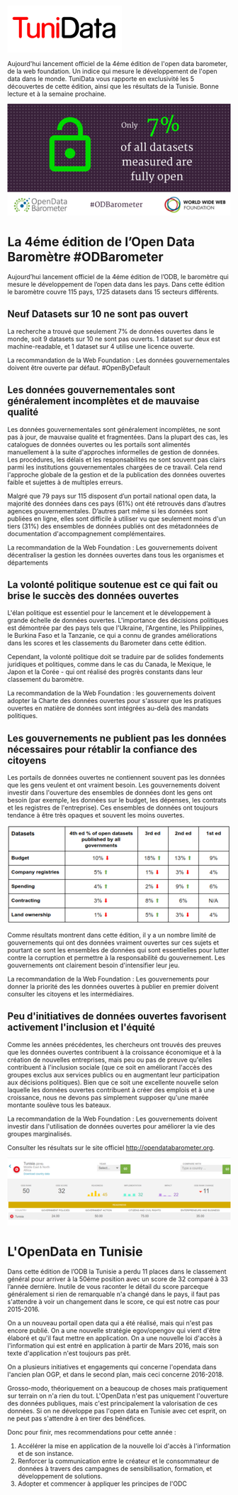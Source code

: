 ![TuniData Logo](pics/logo.png "TuniData, newsletter de la Data en Tunisie")

Aujourd'hui lancement officiel de la 4éme édition de l'open data barometer, de la web foundation. Un indice qui mesure le développement de l'open data dans le monde. TuniData vous rapporte en exclusivité les 5 découvertes de cette édition, ainsi que les résultats de la Tunisie. Bonne lecture et à la semaine prochaine.

![ODB Synthesis](pics/ODB.png "Only 7 % of all datasets measured are fully open")

La 4éme édition de l’Open Data Baromètre #ODBarometer
===

Aujourd’hui lancement officiel de la 4éme édition de l’ODB, le baromètre qui mesure le développement de l’open data dans les pays. Dans cette édition le baromètre couvre 115 pays, 1725 datasets dans 15 secteurs différents.


Neuf Datasets sur 10 ne sont pas ouvert
---

La recherche a trouvé que seulement 7% de données ouvertes dans le monde, soit 9 datasets sur 10 ne sont pas ouverts. 1 dataset sur deux est machine-readable, et 1 dataset sur 4 utilise une licence ouverte.

La recommandation de la Web Foundation : Les données gouvernementales doivent être ouverte par défaut. #OpenByDefault

Les données gouvernementales sont généralement incomplètes et de mauvaise qualité
---

Les données gouvernementales sont généralement incomplètes, ne sont pas à jour, de mauvaise qualité et fragmentées. Dans la plupart des cas, les catalogues de données ouvertes ou les portails sont alimentés manuellement à la suite d'approches informelles de gestion de données. Les procédures, les délais et les responsabilités ne sont souvent pas clairs parmi les institutions gouvernementales chargées de ce travail. Cela rend l'approche globale de la gestion et de la publication des données ouvertes faible et sujettes à de multiples erreurs.

Malgré que 79 pays sur 115 disposent d’un portail national open data, la majorité des données dans ces pays (61%) ont été retrouvés dans d’autres agences gouvernementales. D’autres part même si les données sont publiées en ligne, elles sont difficile à utiliser vu que seulement moins d'un tiers (31%) des ensembles de données publiés ont des métadonnées de documentation d'accompagnement complémentaires.

La recommandation de la Web Foundation : Les gouvernements doivent décentraliser la gestion les données ouvertes dans tous les organismes et départements

La volonté politique soutenue est ce qui fait ou brise le succès des données ouvertes
---

L'élan politique est essentiel pour le lancement et le développement à grande échelle de données ouvertes. L'importance des décisions politiques est démontrée par des pays tels que l'Ukraine, l'Argentine, les Philippines, le Burkina Faso et la Tanzanie, ce qui a connu de grandes améliorations dans les scores et les classements du Barometer dans cette édition.

Cependant, la volonté politique doit se traduire par de solides fondements juridiques et politiques, comme dans le cas du Canada, le Mexique, le Japon et la Corée - qui ont réalisé des progrès constants dans leur classement du baromètre.

La recommandation de la Web Foundation : les gouvernements doivent adopter la Charte des données ouvertes pour s'assurer que les pratiques ouvertes en matière de données sont intégrées au-delà des mandats politiques.

Les gouvernements ne publient pas les données nécessaires pour rétablir la confiance des citoyens
---

Les portails de données ouvertes ne contiennent souvent pas les données que les gens veulent et ont vraiment besoin. Les gouvernements doivent investir dans l'ouverture des ensembles de données dont les gens ont besoin (par exemple, les données sur le budget, les dépenses, les contrats et les registres de l'entreprise). Ces ensembles de données ont toujours tendance à être très opaques et souvent les moins ouvertes.

![Table 1](pics/Table1.png "Extrait de l'ODBarometer")

Comme résultats montrent dans cette édition, il y a un nombre limité de gouvernements qui ont des données vraiment ouvertes sur ces sujets et pourtant ce sont les ensembles de données qui sont essentielles pour lutter contre la corruption et permettre à la responsabilité du gouvernement. Les gouvernements ont clairement besoin d'intensifier leur jeu.

La recommandation de la Web Foundation : Les gouvernements pour donner la priorité des les données ouvertes à publier en premier doivent consulter les citoyens et les intermédiaires.

Peu d'initiatives de données ouvertes favorisent activement l'inclusion et l'équité
---

Comme les années précédentes, les chercheurs ont trouvés des preuves que les données ouvertes contribuent à la croissance économique et à la création de nouvelles entreprises, mais peu ou pas de preuve qu'elles contribuent à l'inclusion sociale (que ce soit en améliorant l'accès des groupes exclus aux services publics ou en augmentant leur participation aux décisions politiques). Bien que ce soit une excellente nouvelle selon laquelle les données ouvertes contribuent à créer des emplois et à une croissance, nous ne devons pas simplement supposer qu'une marée montante soulève tous les bateaux.

La recommandation de la Web Foundation : Les gouvernements doivent investir dans l'utilisation de données ouvertes pour améliorer la vie des groupes marginalisés.

Consulter les résultats sur le site officiel http://opendatabarometer.org.

![ODBarometer et Tunisie](pics/ODB-TN.png "L'OpenData en Tunisie")

L'OpenData en Tunisie
===

Dans cette édition de l’ODB la Tunisie a perdu 11 places dans le classement général pour arriver à la 50éme position avec un score de 32 comparé à 33 l’année dernière. Inutile de vous raconter le détail du score parceque généralement si rien de remarquable n'a changé dans le pays, il faut pas s'attendre à voir un changement dans le score, ce qui est notre cas pour 2015-2016.

On a un nouveau portail open data qui a été réalisé, mais qui n'est pas encore publié. On a une nouvelle stratégie egov/opengov qui vient d'être élaboré et qu'il faut mettre en application. On a une nouvelle loi d'accès à l'information qui est entré en application à partir de Mars 2016, mais son texte d'application n'est toujours pas prêt.

On a plusieurs initiatives et engagements qui concerne l'opendata dans l'ancien plan OGP, et dans le second plan, mais ceci concerne 2016-2018.

Grosso-modo, théoriquement on a beaucoup de choses mais pratiquement sur terrain on n'a rien du tout. L'OpenData n'est pas uniquement l'ouverture des données publiques, mais c'est principalement la valorisation de ces données. Si on ne développe pas l'open data en Tunisie avec cet esprit, on ne peut pas s'attendre à en tirer des bénéfices.

Donc pour finir, mes recommendations pour cette année :

 1. Accélérer la mise en application de la nouvelle loi d'accès à l'information et de son instance.
 2. Renforcer la communication entre le créateur et le consommateur de données à travers des campagnes de sensibilisation, formation, et développement de solutions.
 3. Adopter et commencer à appliquer les principes de l'ODC
